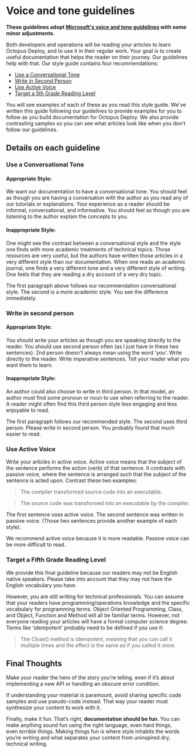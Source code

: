# Voice and tone guidelines

**These guidelines adopt [Microsoft's voice and tone guidelines](https://github.com/dotnet/docs/blob/master/styleguide/voice-tone.md) with some minor adjustments.**

Both developers and operations will be reading your articles to learn Octopus Deploy, and to use it in their regular work.
Your goal is to create useful documentation that helps the reader on their journey. Our guidelines
help with that. Our style guide contains four recommendations:

- [Use a Conversational Tone](#use-a-conversational-tone)
- [Write in Second Person](#write-in-2nd-person)
- [Use Active Voice](#use-active-voice)
- [Target a 5th Grade Reading Level](#target-a-fifth-grade-reading-level)

You will see examples of each of these as you read this style guide. We've written this guide
following our guidelines to provide examples for you to follow as you build documentation
for Octopus Deploy. We also provide contrasting samples so you can see what articles look like
when you don't follow our guidelines.

## Details on each guideline

### Use a Conversational Tone

#### Appropriate Style:
We want our documentation to have a conversational tone. You should feel as though you
are having a conversation with the author as you read any of our tutorials or explanations.
Your experience as a reader should be informal, conversational, and informative. You should
feel as though you are listening to the author explain the concepts to you.

#### Inappropriate Style:
One might see the contrast between a conversational style and the style one finds with
more academic treatments of technical topics. Those resources are very useful, but the authors
have written those articles in a very different style than our documentation. When one reads
an academic journal, one finds a very different tone and a very different style of writing.
One feels that they are reading a dry account of a very dry topic.  

The first paragraph above follows our recommendation conversational style. The second
is a more academic style. You see the difference immediately. 

### Write in second person
#### Appropriate Style:
You should write your articles as though you are speaking directly to the reader. You
should use second person often (as I just have in these two sentences). 2nd person doesn't
always mean using the word 'you'. Write directly to the reader. Write imperative sentences.
Tell your reader what you want them to learn.

#### Inappropriate Style: 
An author could also choose to write in third person. In that model, an author must find some
pronoun or noun to use when referring to the reader. A reader might often find this third
person style less engaging and less enjoyable to read.

The first paragraph follows our recommended style. The second uses third person. Please write
in second person. You probably found that much easier to read.

### Use Active Voice

Write your articles in active voice. Active voice means that the subject of the sentence performs
the action (verb) of that sentence. It contrasts with passive voice, where the sentence is arranged
such that the subject of the sentence is acted upon. Contrast these two examples:

>The compiler transformed source code into an executable.

>The source code was transformed into an executable by the compiler.

The first sentence uses active voice. The second sentence was written in passive voice.
(Those two sentences provide another example of each style).

We recommend active voice because it is more readable. Passive voice can be more difficult to read.

### Target a Fifth Grade Reading Level

We provide this final guideline because our readers may not be English native speakers.
Please take into account that they may not have the English vocabulary you have.

However, you are still writing for technical professionals. You can assume that your readers
have programming/operations knowledge and the specific vocabulary for programming terms. Object Oriented Programming, Class, and Object, Function and Method will all be familiar terms. However, not everyone reading your articles will have a formal computer science degree. Terms like 'idempotent' probably need to be defined if you use it:

>The Close() method is idempotent, meaning that you can call it multiple times and the effect is
>the same as if you called it once.

## Final Thoughts 

Make your reader the hero of the story you’re telling, even if it’s about implementing a new API or handling an obscure error condition.

If understanding your material is paramount, avoid sharing specific code samples and use pseudo-code instead. That way your reader must synthesize your content to work with it.

Finally, make it fun. That’s right, **documentation should be fun**. You can make anything sound fun using the right language, even hard things, even *terrible* things. Making things fun is where style inhabits the words you’re writing and what separates your content from uninspired dry, technical writing.
